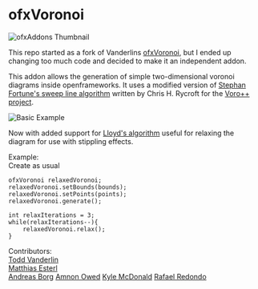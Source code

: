 # ofxVoronoi

![ofxAddons Thumbnail](https://raw.githubusercontent.com/madc/ofxVoronoi/master/ofxaddons_thumbnail.png)

This repo started as a fork of Vanderlins [ofxVoronoi](https://github.com/vanderlin/ofxVoronoi), but I ended up changing too much code and decided to make it an independent addon.

This addon allows the generation of simple two-dimensional voronoi diagrams inside openframeworks. It uses a modified version of [Stephan Fortune's sweep line algorithm](http://ect.bell-labs.com/who/sjf/) written by Chris H. Rycroft for the [Voro++ project](http://math.lbl.gov/voro++/).

![Basic Example](https://github.com/madc/ofxVoronoi/raw/master/ofxVoronoi_Screenshot.png)


Now with added support for [Lloyd's algorithm](https://en.wikipedia.org/wiki/Lloyd%27s_algorithm) useful for relaxing the diagram for use with stippling effects.

Example:  
Create as usual
```
ofxVoronoi relaxedVoronoi;
relaxedVoronoi.setBounds(bounds);
relaxedVoronoi.setPoints(points);
relaxedVoronoi.generate();

int relaxIterations = 3;
while(relaxIterations--){
	relaxedVoronoi.relax();
}
```
Contributors:  
[Todd Vanderlin](https://github.com/vanderlin)  
[Matthias Esterl](https://github.com/madc)  
[Andreas Borg](https://github.com/borg) 
[Amnon Owed](https://github.com/AmnonOwed)
[Kyle McDonald](https://github.com/kylemcdonald)
[Rafael Redondo](https://github.com/valillon)

